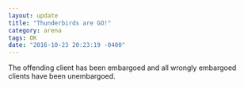 ```yaml
---
layout: update
title: "Thunderbirds are GO!"
category: arena
tags: OK
date: "2016-10-23 20:23:19 -0400"
---
```


The offending client has been embargoed and all wrongly embargoed clients have been unembargoed.
